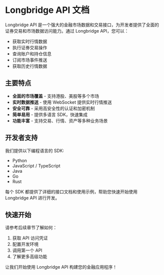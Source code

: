 # Longbridge API 文档

Longbridge API 是一个强大的金融市场数据和交易接口，为开发者提供了全面的证券交易和市场数据访问能力。通过 Longbridge API，您可以：

- 获取实时行情数据
- 执行证券交易操作 
- 查询账户和持仓信息
- 订阅市场事件推送
- 获取历史行情数据

## 主要特点

- **全面的市场覆盖** - 支持港股、美股等多个市场
- **实时数据推送** - 使用 WebSocket 提供实时行情推送
- **安全可靠** - 采用高安全性的认证和加密机制
- **简单易用** - 提供多语言 SDK，快速集成
- **功能丰富** - 支持交易、行情、资产等多种业务场景

## 开发者支持

我们提供以下编程语言的 SDK:

- Python
- JavaScript / TypeScript  
- Java
- Go
- Rust

每个 SDK 都提供了详细的接口文档和使用示例，帮助您快速开始使用 Longbridge API 进行开发。

## 快速开始

请参考后续章节了解如何：

1. 获取 API 访问凭证
2. 配置开发环境
3. 调用第一个 API
4. 了解更多高级功能

让我们开始使用 Longbridge API 构建您的金融应用程序！
